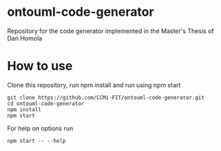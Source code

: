 # ontouml-code-generator
Repository for the code generator implemented in the Master's Thesis of Dan Homola

# How to use
Clone this repository, run npm install and run using npm start
```
git clone https://github.com/CCMi-FIT/ontouml-code-generator.git
cd ontouml-code-generator
npm install
npm start
```

For help on options run
```
npm start -- --help
```